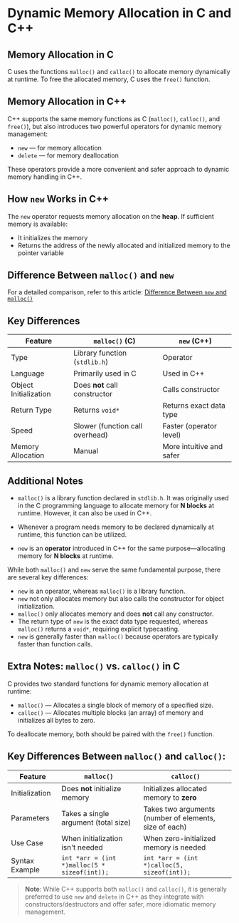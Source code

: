 
# Dynamic Memory Allocation in C and C++

## Memory Allocation in C

C uses the functions `malloc()` and `calloc()` to allocate memory dynamically at runtime. To free the allocated memory, C uses the `free()` function.

## Memory Allocation in C++

C++ supports the same memory functions as C (`malloc()`, `calloc()`, and `free()`), but also introduces two powerful operators for dynamic memory management:

- `new` — for memory allocation
- `delete` — for memory deallocation

These operators provide a more convenient and safer approach to dynamic memory handling in C++.

## How `new` Works in C++

The `new` operator requests memory allocation on the **heap**. If sufficient memory is available:

- It initializes the memory
- Returns the address of the newly allocated and initialized memory to the pointer variable

## Difference Between `malloc()` and `new`

For a detailed comparison, refer to this article: [Difference Between `new` and `malloc()`](https://www.includehelp.com/cpp-tutorial/difference-between-new-and-malloc.aspx)

## Key Differences

| Feature                | `malloc()` (C)                        | `new` (C++)                          |
|------------------------|---------------------------------------|--------------------------------------|
| Type                   | Library function (`stdlib.h`)         | Operator                              |
| Language               | Primarily used in C                   | Used in C++                           |
| Object Initialization  | Does **not** call constructor         | Calls constructor                     |
| Return Type            | Returns `void*`                       | Returns exact data type               |
| Speed                  | Slower (function call overhead)       | Faster (operator level)               |
| Memory Allocation      | Manual                                | More intuitive and safer              |


## Additional Notes

- `malloc()` is a library function declared in `stdlib.h`. It was originally used in the C programming language to allocate memory for **N blocks** at runtime. However, it can also be used in C++.
- Whenever a program needs memory to be declared dynamically at runtime, this function can be utilized.

- `new` is an **operator** introduced in C++ for the same purpose—allocating memory for **N blocks** at runtime.

While both `malloc()` and `new` serve the same fundamental purpose, there are several key differences:

- `new` is an operator, whereas `malloc()` is a library function.
- `new` not only allocates memory but also calls the constructor for object initialization.
- `malloc()` only allocates memory and does **not** call any constructor.
- The return type of `new` is the exact data type requested, whereas `malloc()` returns a `void*`, requiring explicit typecasting.
- `new` is generally faster than `malloc()` because operators are typically faster than function calls.


## Extra Notes: `malloc()` vs. `calloc()` in C

C provides two standard functions for dynamic memory allocation at runtime:

- `malloc()` — Allocates a single block of memory of a specified size.
- `calloc()` — Allocates multiple blocks (an array) of memory and initializes all bytes to zero.

To deallocate memory, both should be paired with the `free()` function.

## Key Differences Between `malloc()` and `calloc()`:

| Feature            | `malloc()`                         | `calloc()`                                |
|--------------------|-------------------------------------|--------------------------------------------|
| Initialization     | Does **not** initialize memory      | Initializes allocated memory to **zero**   |
| Parameters         | Takes a single argument (total size)| Takes two arguments (number of elements, size of each) |
| Use Case           | When initialization isn't needed    | When zero-initialized memory is needed     |
| Syntax Example     | `int *arr = (int *)malloc(5 * sizeof(int));`             | `int *arr = (int *)calloc(5, sizeof(int));`                        |

> **Note**: While C++ supports both `malloc()` and `calloc()`, it is generally preferred to use `new` and `delete` in C++ as they integrate with constructors/destructors and offer safer, more idiomatic memory management.
